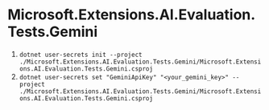 # Microsoft.Extensions.AI.Evaluation.Tests.Gemini

1. `dotnet user-secrets init --project ./Microsoft.Extensions.AI.Evaluation.Tests.Gemini/Microsoft.Extensions.AI.Evaluation.Tests.Gemini.csproj`
2. `dotnet user-secrets set "GeminiApiKey" "<your_gemini_key>" --project ./Microsoft.Extensions.AI.Evaluation.Tests.Gemini/Microsoft.Extensions.AI.Evaluation.Tests.Gemini.csproj`
